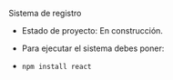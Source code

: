 <hi> Sistema de registro </h1>

- Estado de proyecto: En construcción.

- Para ejecutar el sistema debes poner:

- ```npm install react```
